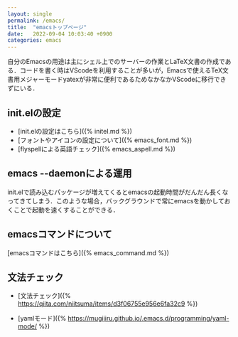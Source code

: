 ```yaml
---
layout: single
permalink: /emacs/
title:  "emacsトップページ"
date:   2022-09-04 10:03:40 +0900
categories: emacs
---
```


自分のEmacsの用途は主にシェル上でのサーバーの作業とLaTeX文書の作成である．コードを書く時はVScodeを利用することが多いが，Emacsで使えるTeX文書用メジャーモードyatexが非常に便利であるためなかなかVScodeに移行できずにいる．

## init.elの設定

- [init.elの設定はこちら]({% initel.md %})
- [フォントやアイコンの設定について]({% emacs_font.md %})
- [flyspellによる英語チェック]({% emacs_aspell.md %})

<!--https://mamewo.ddo.jp/emacs.html -->

## emacs --daemonによる運用

init.elで読み込むパッケージが増えてくるとemacsの起動時間がだんだん長くなってきてしまう．このような場合，バックグラウンドで常にemacsを動かしておくことで起動を速くすることができる．


## emacsコマンドについて

[emacsコマンドはこちら]({% emacs_command.md %})


## 文法チェック

- [文法チェック]({% https://qiita.com/niitsuma/items/d3f06755e956e6fa32c9 %})


- [yamlモード]({% https://mugijiru.github.io/.emacs.d/programming/yaml-mode/ %})


<!--
emacsの設定: https://uwabami.github.io/cc-env/Emacs.html
emacsの設定: https://takaxp.github.io/init.html
neotree: https://myemacs.readthedocs.io/ja/latest/neotree.html
neotree: https://pxaka.tokyo/blog/2021/0417-emacs-icons-in-terminal/
neotree: https://qiita.com/minoruGH/items/2034cad4efe8c5dee4d4
emacsの一括置換: https://qiita.com/masa16/items/e9ddaecfd514552153b1
-->

